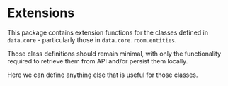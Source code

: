 # Extensions

This package contains extension functions for the classes defined in `data.core` - particularly
those in `data.core.room.entities`.

Those class definitions should remain minimal, with only the functionality required to retrieve
them from API and/or persist them locally.

Here we can define anything else that is useful for those classes.
